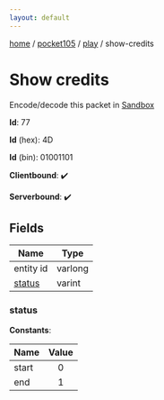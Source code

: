 ```yaml
---
layout: default
---
```


[home](/)  /  [pocket105](/protocol/pocket105)  /  [play](/protocol/pocket105/play)  /  show-credits

# Show credits

Encode/decode this packet in [Sandbox](../../../sandbox/pocket105#play.show_credits)

**Id**: 77

**Id** (hex): 4D

**Id** (bin): 01001101

**Clientbound**: ✔️

**Serverbound**: ✔️

## Fields

Name | Type
---|---
entity id | varlong
[status](#status) | varint

### status

**Constants**:

Name | Value
---|:---:
start | 0
end | 1
